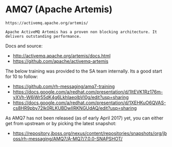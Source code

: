 # AMQ7 (Apache Artemis)
    https://activemq.apache.org/artemis/

    Apache ActiveMQ Artemis has a proven non blocking architecture. It delivers outstanding performance.
    
Docs and source:
- http://activemq.apache.org/artemis/docs.html
- https://github.com/apache/activemq-artemis

The below training was provided to the SA team internally. Its a good start for 10 to follow:
- https://github.com/rh-messaging/amq7-training
- https://docs.google.com/a/redhat.com/presentation/d/1ItEVK1Rz176m-vXVh-W6jWr55dK4g6LkhIaeolbVI0g/edit?usp=sharing
- https://docs.google.com/a/redhat.com/presentation/d/1XEHKuO6QVAS-cs8HR9pby72lk0RLKUBDwIlRKNGUdAQ/edit?usp=sharing

As AMQ7 has not been released (as of early April 2017) yet, you can either get from upstream or by picking the latest snapshot:
- https://repository.jboss.org/nexus/content/repositories/snapshots/org/jboss/rh-messaging/AMQ7/A-MQ7/7.0.0-SNAPSHOT/
